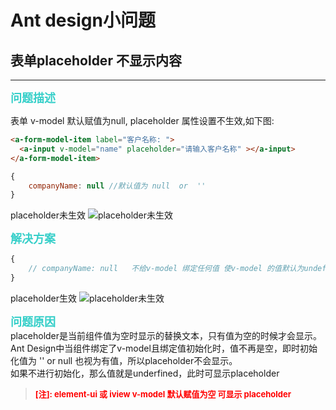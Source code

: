 # Ant design小问题

## 表单placeholder 不显示内容
-------

**<font size=4 color='#36CFC9'>问题描述</font>**

表单 v-model 默认赋值为null, placeholder  属性设置不生效,如下图:

```html
<a-form-model-item label="客户名称: ">
  <a-input v-model="name" placeholder="请输入客户名称" ></a-input>
</a-form-model-item>
```
```js
{
	companyName: null //默认值为 null  or  ''
}
```
placeholder未生效
![placeholder未生效](https://cdn.nlark.com/yuque/0/2020/png/600684/1590027454247-486867eb-fdb6-4584-b2bc-43c96e450f71.png)

**<font size=4 color='#36CFC9'>解决方案</font>**

```js
{
	// companyName: null   不给v-model 绑定任何值 使v-model 的值默认为undefined
}
```
placeholder生效
![placeholder未生效](https://cdn.nlark.com/yuque/0/2020/png/600684/1590027782423-fb0bac38-3eec-46e4-9456-eac3c9fa6247.png)

**<font size=4 color='#36CFC9'>问题原因</font>**
<br/>placeholder是当前组件值为空时显示的替换文本，只有值为空的时候才会显示。<br/>Ant Design中当组件绑定了v-model且绑定值初始化时，值不再是空，即时初始化值为 '' or null 也视为有值，所以placeholder不会显示。<br/>如果不进行初始化，那么值就是underfined，此时可显示placeholder

> **<font size=2 color='#f00'>[注]: element-ui 或 iview v-model 默认赋值为空 可显示 placeholder
</font>**
